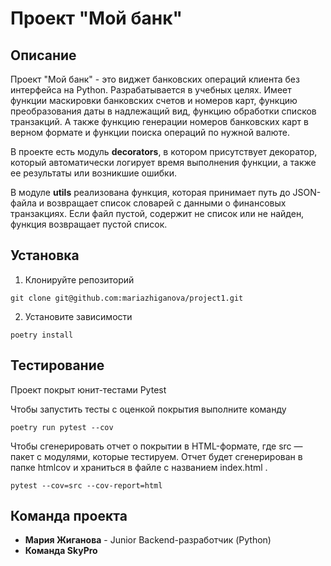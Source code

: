 # Проект "Мой банк"

## Описание
Проект "Мой банк" - это виджет банковских операций клиента без интерфейса на Python.
Разрабатывается в учебных целях.
Имеет функции маскировки банковских счетов и номеров карт, функцию преобразования даты в надлежащий вид, функцию обработки списков транзакций.
А также функцию генерации номеров банковских карт в верном формате и функции поиска операций по нужной валюте.

В проекте есть модуль **decorators**, в котором присутствует декоратор, который автоматически логирует время выполнения функции, 
а также ее результаты или возникшие ошибки.

В модуле **utils** реализована функция, которая принимает путь до JSON-файла 
и возвращает список словарей с данными о финансовых транзакциях. 
Если файл пустой, содержит не список или не найден, функция возвращает пустой список.
## Установка
1. Клонируйте репозиторий
```commandline
git clone git@github.com:mariazhiganova/project1.git
```
2. Установите зависимости
```commandline
poetry install
```

## Тестирование 
Проект покрыт юнит-тестами Pytest

Чтобы запустить тесты с оценкой покрытия выполните команду
```commandline
poetry run pytest --cov
```
Чтобы сгенерировать отчет о покрытии в HTML-формате, где src — пакет c модулями, которые тестируем. 
Отчет будет сгенерирован в папке htmlcov и храниться в файле с названием index.html
.
```commandline
pytest --cov=src --cov-report=html
```

## Команда проекта

- **Мария Жиганова** - Junior Backend-разработчик (Python)
- **Команда SkyPro**
